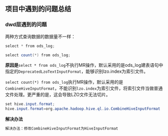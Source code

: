 ## 项目中遇到的问题总结

### dwd层遇到的问题

两种方式查询数据的数据量不一样：

~~~ java
select * from ods_log;

select count(*) from ods_log;
~~~

**原因是**`select * from ods_log`不执行MR操作，默认采用的是ods_log建表语句中指定的`DeprecatedLzoTextInputFormat`，能够识别lzo.index为索引文件。

`select count(*) from ods_log`执行MR操作，默认采用的是`CombineHiveInputFormat`，不能识别`lzo.index`为索引文件，将索引文件当做普通文件处理。更严重的是，这会导致LZO文件无法切片。

~~~ java
set hive.input.format;
hive.input.format=org.apache.hadoop.hive.ql.io.CombineHiveInputFormat
~~~

**解决办法**

~~~ java
解决办法：修改CombineHiveInputFormat为HiveInputFormat
~~~

